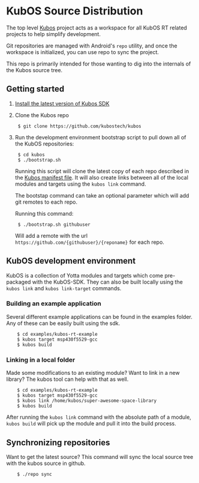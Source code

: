 KubOS Source Distribution
=========

The top level [Kubos](https://github.com/kubostech/kubos) project acts as a workspace for all KubOS RT related
projects to help simplify development.

Git repositories are managed with Android's ```repo``` utility, and once the workspace
is initialized, you can use repo to sync the project.

This repo is primarily intended for those wanting to dig into the internals of the Kubos source tree.

## Getting started

1. [Install the latest version of Kubos SDK](docs/kubos-sdk.md)
2. Clone the Kubos repo

        $ git clone https://github.com/kubostech/kubos

3. Run the development environment bootstrap script to pull down all of the KubOS
   repositories:

        $ cd kubos
        $ ./bootstrap.sh

    Running this script will clone the latest copy of each repo described in the [Kubos manifest file](https://github.com/kubostech/kubos-manifest/blob/master/default.xml). It will also create links between all of the local modules and targets using the `kubos link` command.

    The bootstap command can take an optional parameter which will add git remotes to each repo.

    Running this command:

        $ ./bootstrap.sh githubuser

    Will add a remote with the url `https://github.com/{githubuser}/{reponame}` for each repo.

## KubOS development environment

KubOS is a collection of Yotta modules and targets which come pre-packaged with the KubOS-SDK. They can also be built locally using the `kubos link` and `kubos link-target` commands.

### Building an example application

Several different example applications can be found in the examples folder. Any of these can be easily built using the sdk.

        $ cd examples/kubos-rt-example
        $ kubos target msp430f5529-gcc
        $ kubos build

### Linking in a local folder

Made some modifications to an existing module? Want to link in a new library? The kubos tool can help with that as well.

        $ cd examples/kubos-rt-example
        $ kubos target msp430f5529-gcc
        $ kubos link /home/kubos/super-awesome-space-library
        $ kubos build

After running the `kubos link` command with the absolute path of a module, `kubos build` will pick up the module and pull it into the build process.

## Synchronizing repositories

Want to get the latest source? This command will sync the local source tree with the kubos source in github.

        $ ./repo sync
